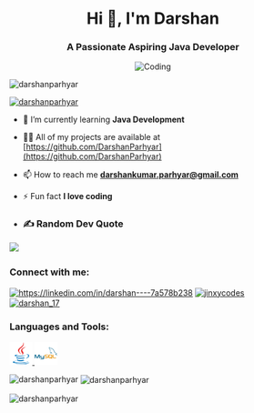 

<h1 align="center">Hi 👋, I'm Darshan</h1>
<h3 align="center">A Passionate Aspiring Java Developer</h3>
<p align="center">
  <img alt="Coding" width="400" src="[https://camo.githubusercontent.com/3b6ac7ffce4ad464299706cc72944505ebddf31912e2d3af4d996858e2915d37/68747470733a2f2f696d672e6574696d672e636f6d2f7468756d622f6d7369642d38343134363035362c77696474682d313230302c6865696768742d3930302c696d6773697a652d3633383035332c726573697a656d6f64652d382f32303231303730365f646576656c6f7065722d65636f6e6f6d795f30312e6a7067](https://miro.medium.com/max/1360/0*7Q3yvSIv_t0ioJ-Z.gif)">
</p>


<p align="left"> <img src="https://komarev.com/ghpvc/?username=darshanparhyar&label=Profile%20views&color=0e75b6&style=flat" alt="darshanparhyar" /> </p>

<p align="left"> <a href="https://github.com/ryo-ma/github-profile-trophy"><img src="https://github-profile-trophy.vercel.app/?username=darshanparhyar" alt="darshanparhyar" /></a> </p>

- 🌱 I’m currently learning **Java Development**

- 👨‍💻 All of my projects are available at [https://github.com/DarshanParhyar](https://github.com/DarshanParhyar)

- 📫 How to reach me **darshankumar.parhyar@gmail.com**

- ⚡ Fun fact **I love coding**

- ### ✍️ Random Dev Quote
![](https://quotes-github-readme.vercel.app/api?type=horizontal&theme=radical)

<h3 align="left">Connect with me:</h3>
<p align="left">
<a href="https://linkedin.com/in/https://linkedin.com/in/darshan-︎-︎-︎-7a578b238" target="blank"><img align="center" src="https://raw.githubusercontent.com/rahuldkjain/github-profile-readme-generator/master/src/images/icons/Social/linked-in-alt.svg" alt="https://linkedin.com/in/darshan-︎-︎-︎-7a578b238" height="30" width="40" /></a>
<a href="https://www.youtube.com/c/jinxycodes" target="blank"><img align="center" src="https://raw.githubusercontent.com/rahuldkjain/github-profile-readme-generator/master/src/images/icons/Social/youtube.svg" alt="jinxycodes" height="30" width="40" /></a>
<a href="https://www.leetcode.com/darshan_17" target="blank"><img align="center" src="https://raw.githubusercontent.com/rahuldkjain/github-profile-readme-generator/master/src/images/icons/Social/leet-code.svg" alt="darshan_17" height="30" width="40" /></a>
</p>

<h3 align="left">Languages and Tools:</h3>
<p align="left"> <a href="https://www.java.com" target="_blank" rel="noreferrer"> <img src="https://raw.githubusercontent.com/devicons/devicon/master/icons/java/java-original.svg" alt="java" width="40" height="40"/> </a> <a href="https://www.mysql.com/" target="_blank" rel="noreferrer"> <img src="https://raw.githubusercontent.com/devicons/devicon/master/icons/mysql/mysql-original-wordmark.svg" alt="mysql" width="40" height="40"/> </a> </p>

<p><img align="left" src="https://github-readme-stats.vercel.app/api/top-langs?username=darshanparhyar&show_icons=true&locale=en&layout=compact" alt="darshanparhyar" /></p>

<p>&nbsp;<img align="center" src="https://github-readme-stats.vercel.app/api?username=darshanparhyar&show_icons=true&locale=en" alt="darshanparhyar" /></p>

<p><img align="center" src="https://github-readme-streak-stats.herokuapp.com/?user=darshanparhyar&" alt="darshanparhyar" /></p>
